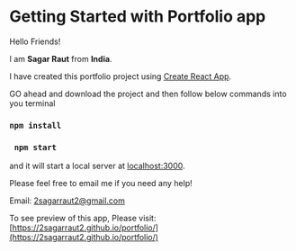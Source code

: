 # Getting Started with Portfolio app

Hello Friends!

I am **Sagar Raut** from **India**.

I have created this portfolio project using [Create React App](https://github.com/facebook/create-react-app).

GO ahead and download the project and then follow below commands into you terminal
###  `npm install`
###  ` npm start`
and it will start a local server at [localhost:3000](http://localhost:3000/).

Please feel free to email me if you need any help!

Email: 2sagarraut2@gmail.com

To see preview of this app, Please visit: [https://2sagarraut2.github.io/portfolio/](https://2sagarraut2.github.io/portfolio/)
